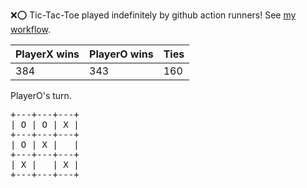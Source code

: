 :x::o: Tic-Tac-Toe played indefinitely by github action runners! See [my workflow](.github/workflows/play.yaml).

|PlayerX wins|PlayerO wins|Ties|
|-|-|-|
|384|343|160|

PlayerO's turn.

<pre>
+---+---+---+
| O | O | X |
+---+---+---+
| O | X |   |
+---+---+---+
| X |   | X |
+---+---+---+
</pre>
